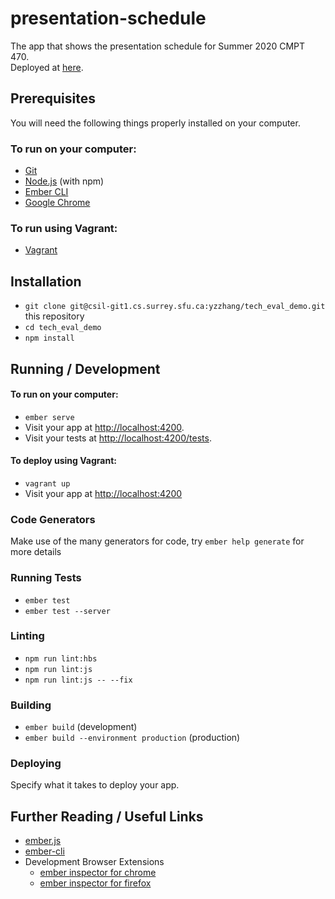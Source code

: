 # presentation-schedule

The app that shows the presentation schedule for Summer 2020 CMPT 470.  
Deployed at [here](https://thirsty-lamarr-b85622.netlify.app).

## Prerequisites

You will need the following things properly installed on your computer.

### To run on your computer:
* [Git](https://git-scm.com/)
* [Node.js](https://nodejs.org/) (with npm)
* [Ember CLI](https://ember-cli.com/)
* [Google Chrome](https://google.com/chrome/)  

### To run using Vagrant:
* [Vagrant](https://www.vagrantup.com/)

## Installation

* `git clone git@csil-git1.cs.surrey.sfu.ca:yzzhang/tech_eval_demo.git` this repository
* `cd tech_eval_demo`
* `npm install`

## Running / Development

#### To run on your computer:
* `ember serve`
* Visit your app at [http://localhost:4200](http://localhost:4200).
* Visit your tests at [http://localhost:4200/tests](http://localhost:4200/tests).

#### To deploy using Vagrant:
* `vagrant up`
* Visit your app at [http://localhost:4200](http://localhost:8080)

### Code Generators

Make use of the many generators for code, try `ember help generate` for more details

### Running Tests

* `ember test`
* `ember test --server`

### Linting

* `npm run lint:hbs`
* `npm run lint:js`
* `npm run lint:js -- --fix`

### Building

* `ember build` (development)
* `ember build --environment production` (production)

### Deploying

Specify what it takes to deploy your app.

## Further Reading / Useful Links

* [ember.js](https://emberjs.com/)
* [ember-cli](https://ember-cli.com/)
* Development Browser Extensions
  * [ember inspector for chrome](https://chrome.google.com/webstore/detail/ember-inspector/bmdblncegkenkacieihfhpjfppoconhi)
  * [ember inspector for firefox](https://addons.mozilla.org/en-US/firefox/addon/ember-inspector/)
